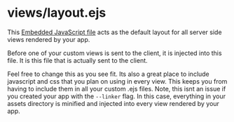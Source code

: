 # views/layout.ejs

This [Embedded JavaScript file](http://embeddedjs.com/) acts as the default layout for all server side views rendered by your app.

Before one of your custom views is sent to the client, it is injected into this file.  It is this file that is actually sent to the client.

Feel free to change this as you see fit.  Its also a great place to include javascript and css that you plan on using in every view.  This keeps you from having to include them in all your custom .ejs files.  Note, this isnt an issue if you created your app with the `--linker` flag.  In this case, everything in your assets directory is minified and injected into every view rendered by your app.



<docmeta name="displayName" value="layout.ejs">
